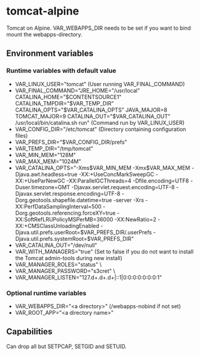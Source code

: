 # tomcat-alpine
Tomcat on Alpine. VAR_WEBAPPS_DIR needs to be set if you want to bind mount the webapps-directory.

## Environment variables
### Runtime variables with default value
* VAR_LINUX_USER="tomcat" (User running VAR_FINAL_COMMAND)
* VAR_FINAL_COMMAND="JRE_HOME=\"/usr/local\" CATALINA_HOME=\"$CONTENTSOURCE1\" CATALINA_TMPDIR=\"\$VAR_TEMP_DIR\" CATALINA_OPTS=\"\$VAR_CATALINA_OPTS\" JAVA_MAJOR=8 TOMCAT_MAJOR=9 CATALINA_OUT=\"\$VAR_CATALINA_OUT\" /usr/local/bin/catalina.sh run" (Command run by VAR_LINUX_USER)
* VAR_CONFIG_DIR="/etc/tomcat" (Directory containing configuration files)
* VAR_PREFS_DIR="\$VAR_CONFIG_DIR/prefs"
* VAR_TEMP_DIR="/tmp/tomcat"
* VAR_MIN_MEM="128M"
* VAR_MAX_MEM="1024M"
* VAR_CATALINA_OPTS="-Xms\$VAR_MIN_MEM -Xmx\$VAR_MAX_MEM -Djava.awt.headless=true -XX:+UseConcMarkSweepGC -XX:+UseParNewGC -XX:ParallelGCThreads=4 -Dfile.encoding=UTF8 -Duser.timezone=GMT -Djavax.servlet.request.encoding=UTF-8 -Djavax.servlet.response.encoding=UTF-8 -Dorg.geotools.shapefile.datetime=true -server -Xrs -XX:PerfDataSamplingInterval=500 -Dorg.geotools.referencing.forceXY=true -XX:SoftRefLRUPolicyMSPerMB=36000 -XX:NewRatio=2 -XX:+CMSClassUnloadingEnabled -Djava.util.prefs.userRoot=\$VAR_PREFS_DIR/.userPrefs -Djava.util.prefs.systemRoot=\$VAR_PREFS_DIR"
* VAR_CATALINA_OUT="/dev/null"
* VAR_WITH_MANAGERS="true" (Set to false if you do not want to install the Tomcat admin-tools during new install)
* VAR_MANAGER_ROLES="status" \
* VAR_MANAGER_PASSWORD="s3cret" \
* VAR_MANAGER_LISTEN="127.d+.d+.d+|::1|0:0:0:0:0:0:0:1"

### Optional runtime variables
* VAR_WEBAPPS_DIR="&lt;a directory&gt;" (/webapps-nobind if not set)
* VAR_ROOT_APP="&lt;a directory name&gt;"

## Capabilities
Can drop all but SETPCAP, SETGID and SETUID.
